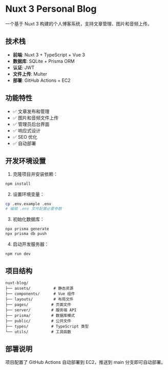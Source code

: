 # Nuxt 3 Personal Blog

一个基于 Nuxt 3 构建的个人博客系统，支持文章管理、图片和音频上传。

## 技术栈

- **前端**: Nuxt 3 + TypeScript + Vue 3
- **数据库**: SQLite + Prisma ORM
- **认证**: JWT
- **文件上传**: Multer
- **部署**: GitHub Actions + EC2

## 功能特性

- ✅ 文章发布和管理
- ✅ 图片和音频文件上传
- ✅ 管理员后台界面
- ✅ 响应式设计
- ✅ SEO 优化
- ✅ 自动部署

## 开发环境设置

1. 克隆项目并安装依赖：
```bash
npm install
```

2. 设置环境变量：
```bash
cp .env.example .env
# 编辑 .env 文件配置必要参数
```

3. 初始化数据库：
```bash
npx prisma generate
npx prisma db push
```

4. 启动开发服务器：
```bash
npm run dev
```

## 项目结构

```
nuxt-blog/
├── assets/          # 静态资源
├── components/      # Vue 组件
├── layouts/         # 布局文件
├── pages/          # 页面文件
├── server/         # 服务端 API
├── prisma/         # 数据库模式
├── public/         # 公共文件
├── types/          # TypeScript 类型
└── utils/          # 工具函数
```

## 部署说明

项目配置了 GitHub Actions 自动部署到 EC2，推送到 main 分支即可自动部署。